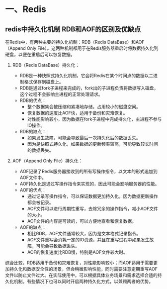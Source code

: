 # 一、Redis
## redis中持久化机制  RDB和AOF的区别及优缺点

在Redis中，有两种主要的持久化机制：RDB（Redis DataBase）和AOF（Append Only File）。这两种机制都用于在Redis服务器重启时将数据持久化到硬盘，以便在重启后可以恢复数据。

1. RDB（Redis DataBase）持久化：
   - RDB是一种快照式持久化机制，它会将Redis在某个时间点的数据以二进制格式保存到磁盘上。
   - RDB是通过fork子进程来完成的，fork出的子进程负责将数据写入磁盘，这个过程不会影响主进程的正常处理请求。
   - RDB的优点：
     - 整个数据集会被压缩和紧凑地存储，占用较小的磁盘空间。
     - 恢复数据的速度比AOF快，适用于备份和灾难恢复。
     - 对性能影响较小，因为数据在fork子进程中完成持久化，主进程不参与IO操作。
   - RDB的缺点：
     - 如果发生故障，可能会导致最后一次持久化后的数据丢失。
     - 因为是快照式持久化，如果数据的更新频率较高，可能导致较长时间的数据丢失。

2. AOF（Append Only File）持久化：
   - AOF记录了Redis服务器接收到的所有写操作指令，以文本的形式追加到AOF文件中。
   - AOF持久化是通过写操作指令来实现的，因此可能会影响服务器的性能。
   - AOF的优点：
     - 通过记录写操作指令，可以保证数据更加持久化，因为数据更新操作都会被记录。
     - AOF文件可以进行周期性重写，去除冗余的操作指令，减小AOF文件的大小。
     - AOF文件的内容是可读的，可以方便地查看和恢复数据。
   - AOF的缺点：
     - 相比RDB，AOF文件通常较大，因为是文本格式记录指令。
     - AOF文件重写会消耗一定的IO资源，并且在重写过程中如果发生故障，可能会导致数据丢失。
     - AOF的恢复速度比RDB慢，特别是AOF文件较大时。

综合比较，RDB适用于备份和灾难恢复，对性能影响较小；而AOF适用于需要更加持久化和数据安全性的场景，但会稍微影响性能，同时需要注意定期重写AOF文件以防止文件过大。在实际使用中，可以根据具体业务场景和需求选择合适的持久化机制。有些情况下也可以同时开启两种持久化方式，以兼顾两者的优势。